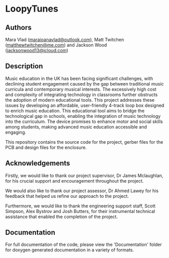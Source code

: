 # LoopyTunes

## Authors
Mara Vlad (maraioanavlad@outlook.com), Matt Twitchen (matthewtwitchen@me.com) and Jackson Wood (jacksonwood13@icloud.com)

## Description
Music education in the UK has been facing significant challenges, with declining student engagement caused by the gap between traditional music curricula and contemporary musical interests. The excessively high cost and complexity of integrating technology in classrooms further obstructs the adoption of modern educational tools. This project addresses these issues by developing an affordable, user-friendly 4-track loop box designed to enrich music education. This educational tool aims to bridge the technological gap in schools, enabling the integration of music technology into the curriculum. The device promises to enhance motor and social skills among students, making advanced music education accessible and engaging.

This repository contains the source code for the project, gerber files for the PCB and design files for the enclosure.

## Acknowledgements
Firstly, we would like to thank our project supervisor, Dr James Mclaughlan, for his crucial support and encouragement throughout the project.

We would also like to thank our project assessor, Dr Ahmed Lawey for his feedback that helped us refine our approach to the project.

Furthermore, we would like to thank the engineering support staff, Scott Simpson, Alex Bystrov and Josh Butters, for their instrumental technical assistance that enabled the completion of the project.

## Documentation
For full documentation of the code, please view the 'Documentation' folder for doxygen generated documentation in a variety of formats.
